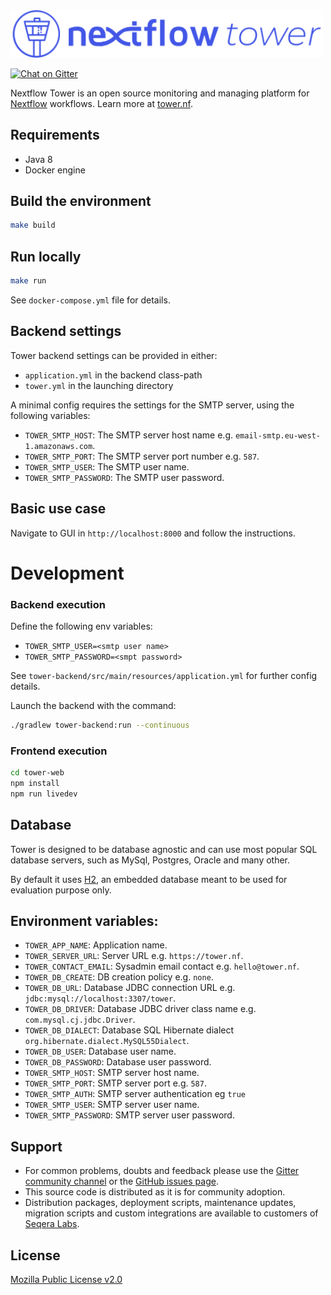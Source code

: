 <img src='./tower-web/src/assets/landing/assets/img/nf-tower-purple.svg' width='500' alt='Nextflow Tower logo'/>

[![Chat on Gitter](https://img.shields.io/gitter/room/nf-tower/community.svg?colorB=26af64&style=popout)](https://gitter.im/nf-tower/community)

Nextflow Tower is an open source monitoring and managing platform
for [Nextflow](https://www.nextflow.io/) workflows. Learn more at [tower.nf](https://tower.nf/).

## Requirements 

* Java 8
* Docker engine

## Build the environment

```bash
make build
```

## Run locally

```bash
make run
```

See `docker-compose.yml` file for details.


## Backend settings

Tower backend settings can be provided in either:

- `application.yml` in the backend class-path
- `tower.yml` in the launching directory

A minimal config requires the settings for the SMTP
server, using the following variables:

- `TOWER_SMTP_HOST`: The SMTP server host name e.g. `email-smtp.eu-west-1.amazonaws.com`.
- `TOWER_SMTP_PORT`: The SMTP server port number e.g. `587`.
- `TOWER_SMTP_USER`: The SMTP user name.
- `TOWER_SMTP_PASSWORD`: The SMTP user password.

## Basic use case

Navigate to GUI in `http://localhost:8000` and follow the instructions.

# Development

### Backend execution

Define the following env variables:

- `TOWER_SMTP_USER=<smtp user name>`
- `TOWER_SMTP_PASSWORD=<smpt password>`

See `tower-backend/src/main/resources/application.yml` for further config details.

Launch the backend with the command:

```bash
./gradlew tower-backend:run --continuous
```

### Frontend execution

```bash
cd tower-web
npm install
npm run livedev
```

## Database

Tower is designed to be database agnostic and can use most popular SQL
database servers, such as MySql, Postgres, Oracle and many other.

By default it uses [H2](https://www.h2database.com), an embedded database meant to be used for evaluation purpose only.


## Environment variables:

* `TOWER_APP_NAME`: Application name.
* `TOWER_SERVER_URL`: Server URL e.g. `https://tower.nf`.
* `TOWER_CONTACT_EMAIL`: Sysadmin email contact e.g. `hello@tower.nf`.
* `TOWER_DB_CREATE`: DB creation policy e.g. `none`.
* `TOWER_DB_URL`: Database JDBC connection URL e.g. `jdbc:mysql://localhost:3307/tower`.
* `TOWER_DB_DRIVER`: Database JDBC driver class name e.g. `com.mysql.cj.jdbc.Driver`.
* `TOWER_DB_DIALECT`: Database SQL Hibernate dialect `org.hibernate.dialect.MySQL55Dialect`.
* `TOWER_DB_USER`: Database user name.
* `TOWER_DB_PASSWORD`: Database user password.
* `TOWER_SMTP_HOST`: SMTP server host name.
* `TOWER_SMTP_PORT`: SMTP server port e.g. `587`.
* `TOWER_SMTP_AUTH`: SMTP server authentication eg `true`
* `TOWER_SMTP_USER`: SMTP server user name.
* `TOWER_SMTP_PASSWORD`: SMTP server user password.

## Support 

* For common problems, doubts and feedback please use the [Gitter community channel](https://gitter.im/nf-tower/community) 
  or the [GitHub issues page](https://github.com/seqeralabs/nf-tower/issues). 
* This source code is distributed as it is for community adoption. 
* Distribution packages, deployment scripts, maintenance updates, migration scripts and custom integrations are available to customers of [Seqera Labs](https://seqera.io/).
 

## License

[Mozilla Public License v2.0](LICENSE.txt)
